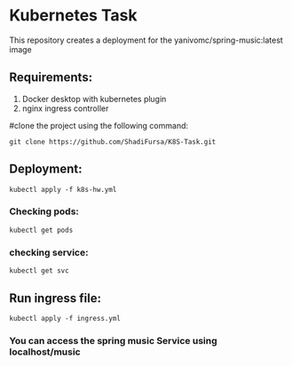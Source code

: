 # Kubernetes Task
This repository creates a deployment for the yanivomc/spring-music:latest image 

## Requirements: 
1) Docker desktop with kubernetes plugin
2) nginx ingress controller

#clone the project using the following command:
```
git clone https://github.com/ShadiFursa/K8S-Task.git
```

## Deployment: 
```
kubectl apply -f k8s-hw.yml
```
### Checking pods:
```
kubectl get pods
```
### checking service:
```
kubectl get svc
```
## Run ingress file:
```
kubectl apply -f ingress.yml
```
### You can access the spring music Service using localhost/music 
